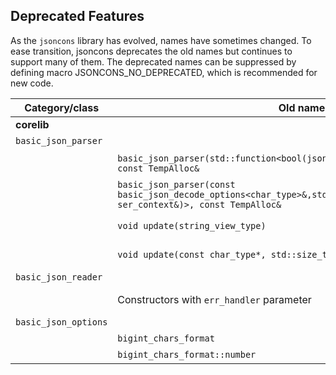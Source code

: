 ## Deprecated Features

As the `jsoncons` library has evolved, names have sometimes changed. To ease transition, jsoncons deprecates the old names but continues to support many of them. The deprecated names can be suppressed by defining macro JSONCONS_NO_DEPRECATED, which is recommended for new code.

Category/class|Old name|Replacement
--------|-----------|--------------
__corelib__|&nbsp;|&nbsp;
`basic_json_parser`|&nbsp;|&nbsp;
&nbsp;|`basic_json_parser(std::function<bool(json_errc,const ser_context&)>, const TempAlloc&`|Set error handler in options
&nbsp;|`basic_json_parser(const basic_json_decode_options<char_type>&,std::function<bool(json_errc,const ser_context&)>, const TempAlloc&`|Set error handler in options
&nbsp;|`void update(string_view_type)`|Use `set_buffer` once or provide a chunk reader
&nbsp;|`void update(const char_type*, std::size_t)`|Use `set_buffer` once or provide a chunk reader
`basic_json_reader`|&nbsp;|&nbsp;
&nbsp;|Constructors with `err_handler` parameter|Set `err_handler` in options instead
`basic_json_options`|&nbsp;|&nbsp;
&nbsp;|`bigint_chars_format`|`bignum_chars_format`
&nbsp;|`bigint_chars_format::number`|`bignum_chars_format::raw`


